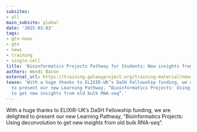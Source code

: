 ```yaml
---
subsites:
- all
main_subsite: global
date: '2025-03-03'
tags:
- gtn-news
- gtn
- news
- training
- single-cell
title: 'Bioinformatics Projects Pathway for Students: New insights from public data!'
authors: Wendi Bacon
external_url: https://training.galaxyproject.org/training-material/news/2025/03/03/deconvo-project.html
tease: 'With a huge thanks to ELIXIR-UK’s DaSH Fellowship funding, we are delighted
  to present our new Learning Pathway, “Bioinformatics Projects: Using deconvolution
  to get new insights from old bulk RNA-seq”.'
---
```

With a huge thanks to ELIXIR-UK’s DaSH Fellowship funding, we are delighted to present our new Learning Pathway, “Bioinformatics Projects: Using deconvolution to get new insights from old bulk RNA-seq”.